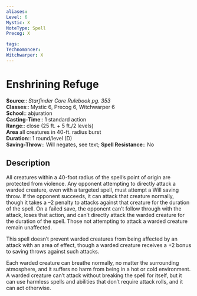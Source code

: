 ```yaml
---
aliases: 
Level: 6
Mystic: X
NoteType: Spell
Precog: X

tags: 
Technomancer: 
Witchwarper: X
---
```


# Enshrining Refuge

**Source**:: _Starfinder Core Rulebook pg. 353_  
**Classes**:: Mystic 6, Precog 6, Witchwarper 6  
**School**:: abjuration  
**Casting-Time**:: 1 standard action  
**Range**:: close (25 ft. + 5 ft./2 levels)  
**Area** all creatures in 40-ft. radius burst  
**Duration**:: 1 round/level (D)  
**Saving-Throw**:: Will negates, see text;
**Spell Resistance**:: No

## Description

All creatures within a 40-foot radius of the spell’s point of origin are protected from violence. Any opponent attempting to directly attack a warded creature, even with a targeted spell, must attempt a Will saving throw. If the opponent succeeds, it can attack that creature normally, though it takes a –2 penalty to attacks against that creature for the duration of the spell. On a failed save, the opponent can’t follow through with the attack, loses that action, and can’t directly attack the warded creature for the duration of the spell. Those not attempting to attack a warded creature remain unaffected.

This spell doesn’t prevent warded creatures from being affected by an attack with an area of effect, though a warded creature receives a +2 bonus to saving throws against such attacks.

Each warded creature can breathe normally, no matter the surrounding atmosphere, and it suffers no harm from being in a hot or cold environment. A warded creature can’t attack without breaking the spell for itself, but it can use harmless spells and abilities that don’t require attack rolls, and it can act otherwise.
